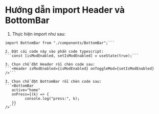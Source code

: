 # Hướng dẫn import Header và BottomBar

1. Thực hiện import như sau:
```import Header from "./components/Header";
import BottomBar from "./components/BottomBar";```

2. Đặt cái code này vào phần code typescript:
```const [isModEnabled, setIsModEnabled] = useState(true);```

3. Chọn chỗ đặt Header rồi chèn code sau:
```<Header isModEnabled={isModEnabled} onToggleMod={setIsModEnabled} />```

3. Chọn chỗ đặt BottomBar rồi chèn code sau:
```<BottomBar
   active="home"
   onPress={(k) => {
         console.log("press:", k);
   }}
/>```